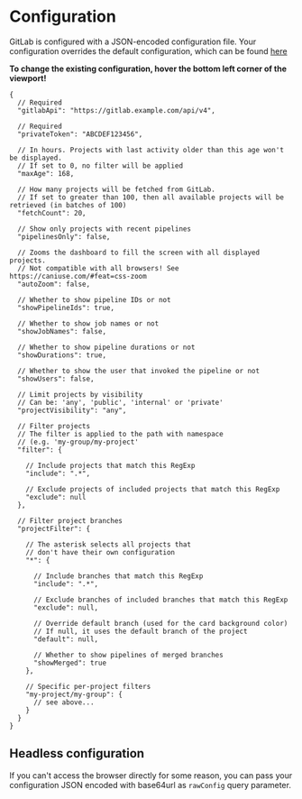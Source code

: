 # Configuration

GitLab is configured with a JSON-encoded configuration file.
Your configuration overrides the default configuration, which can be found
[here](./src/config.default.json)

**To change the existing configuration, hover the bottom left corner of the viewport!**

```json5
{
  // Required
  "gitlabApi": "https://gitlab.example.com/api/v4",
  
  // Required
  "privateToken": "ABCDEF123456",
  
  // In hours. Projects with last activity older than this age won't be displayed.
  // If set to 0, no filter will be applied
  "maxAge": 168,
  
  // How many projects will be fetched from GitLab.
  // If set to greater than 100, then all available projects will be retrieved (in batches of 100)
  "fetchCount": 20,
  
  // Show only projects with recent pipelines
  "pipelinesOnly": false,
  
  // Zooms the dashboard to fill the screen with all displayed projects.
  // Not compatible with all browsers! See https://caniuse.com/#feat=css-zoom
  "autoZoom": false,
  
  // Whether to show pipeline IDs or not
  "showPipelineIds": true,
  
  // Whether to show job names or not
  "showJobNames": false,
  
  // Whether to show pipeline durations or not
  "showDurations": true,
  
  // Whether to show the user that invoked the pipeline or not
  "showUsers": false,
  
  // Limit projects by visibility
  // Can be: 'any', 'public', 'internal' or 'private'
  "projectVisibility": "any",
  
  // Filter projects
  // The filter is applied to the path with namespace
  // (e.g. 'my-group/my-project'
  "filter": {
  
    // Include projects that match this RegExp
    "include": ".*",
    
    // Exclude projects of included projects that match this RegExp
    "exclude": null
  },
  
  // Filter project branches
  "projectFilter": {
  
    // The asterisk selects all projects that
    // don't have their own configuration
    "*": {
    
      // Include branches that match this RegExp
      "include": ".*",
      
      // Exclude branches of included branches that match this RegExp
      "exclude": null,
      
      // Override default branch (used for the card background color)
      // If null, it uses the default branch of the project
      "default": null,

      // Whether to show pipelines of merged branches
      "showMerged": true
    },
    
    // Specific per-project filters
    "my-project/my-group": {
      // see above...
    }
  }
}
```

## Headless configuration
If you can't access the browser directly for some reason, you can pass
your configuration JSON encoded with base64url as `rawConfig` query parameter.
